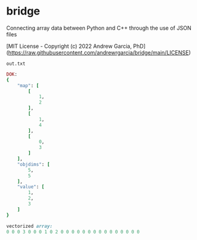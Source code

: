 # bridge 

Connecting array data between Python and C++ through the use of JSON files


[MIT License - Copyright (c) 2022 Andrew Garcia, PhD] (https://raw.githubusercontent.com/andrewrgarcia/bridge/main/LICENSE)


`out.txt`
```ruby
DOK:
{
    "map": [
        [
            1,
            2
        ],
        [
            1,
            4
        ],
        [
            0,
            3
        ]
    ],
    "objdims": [
        5,
        5
    ],
    "value": [
        1,
        2,
        3
    ]
}

vectorized array: 
0 0 0 3 0 0 0 1 0 2 0 0 0 0 0 0 0 0 0 0 0 0 0 0 0 
```
